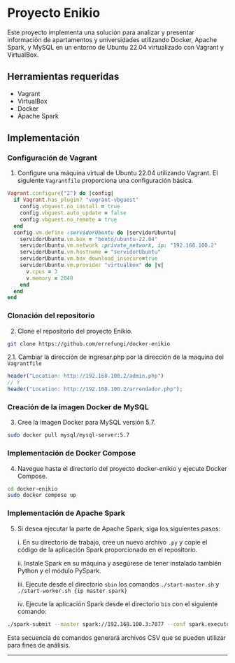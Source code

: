 # Proyecto Enikio

Este proyecto implementa una solución para analizar y presentar información de apartamentos y universidades utilizando Docker, Apache Spark, y MySQL en un entorno de Ubuntu 22.04 virtualizado con Vagrant y VirtualBox.

## Herramientas requeridas

- Vagrant
- VirtualBox
- Docker
- Apache Spark

## Implementación

### Configuración de Vagrant

1. Configure una máquina virtual de Ubuntu 22.04 utilizando Vagrant. El siguiente `Vagrantfile` proporciona una configuración básica.

```ruby
Vagrant.configure("2") do |config|
  if Vagrant.has_plugin? "vagrant-vbguest"
    config.vbguest.no_install = true
    config.vbguest.auto_update = false
    config.vbguest.no_remote = true
  end
  config.vm.define :servidorUbuntu do |servidorUbuntu|
    servidorUbuntu.vm.box = "bento/ubuntu-22.04"
    servidorUbuntu.vm.network :private_network, ip: "192.168.100.2"
    servidorUbuntu.vm.hostname = "servidorUbuntu"
    servidorUbuntu.vm.box_download_insecure=true
    servidorUbuntu.vm.provider "virtualbox" do |v|
      v.cpus = 3
      v.memory = 2048
    end
  end
end
```

### Clonación del repositorio

2. Clone el repositorio del proyecto Enikio.

```bash
git clone https://github.com/errefungi/docker-enikio
```
2.1. Cambiar la dirección de ingresar.php por la dirección de la maquina del `Vagrantfile`

```php
header("Location: http://192.168.100.2/admin.php")
// Y
header("Location: http://192.168.100.2/arrendador.php");
```

### Creación de la imagen Docker de MySQL

3. Cree la imagen Docker para MySQL versión 5.7.

```bash
sudo docker pull mysql/mysql-server:5.7
```

### Implementación de Docker Compose

4. Navegue hasta el directorio del proyecto docker-enikio y ejecute Docker Compose.

```bash
cd docker-enikio
sudo docker compose up
```

### Implementación de Apache Spark

5. Si desea ejecutar la parte de Apache Spark, siga los siguientes pasos:

   i. En su directorio de trabajo, cree un nuevo archivo `.py` y copie el código de la aplicación Spark proporcionado en el repositorio.

   ii. Instale Spark en su máquina y asegúrese de tener instalado también Python y el módulo PySpark.

   iii. Ejecute desde el directorio `sbin` los comandos `./start-master.sh` y `./start-worker.sh {ip master spark}` 

   iv. Ejecute la aplicación Spark desde el directorio `bin` con el siguiente comando:

```bash
./spark-submit --master spark://192.168.100.3:7077 --conf spark.executor.memory=2g /root/enikiofolder/proyecto-redes/enikiospark.py "/root/enikiofolder/proyecto-redes/db/data" 2> errores.tmp | tee salida.tmp && echo "La app se ejecutó con éxito" || echo "La app falló"
```

Esta secuencia de comandos generará archivos CSV que se pueden utilizar para fines de análisis.

---
